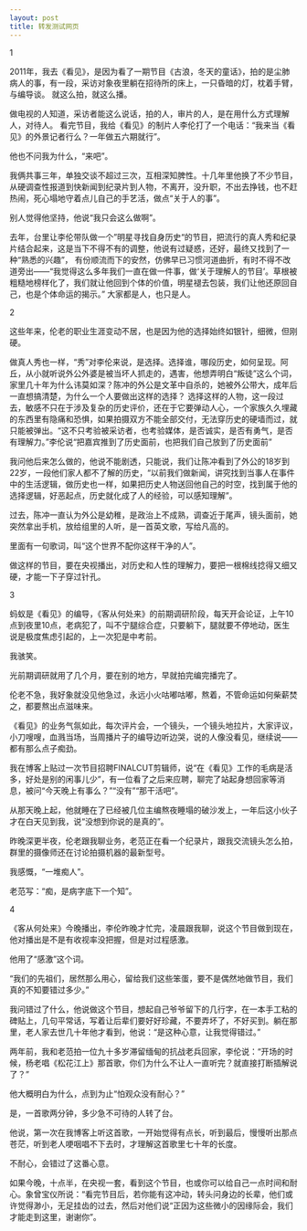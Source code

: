 ```yaml
---
layout: post
title: 转发测试网页
---
```



1 

2011年，我去《看见》，是因为看了一期节目《古浪，冬天的童话》，拍的是尘肺病人的事，有一段，采访对象夜里躺在招待所的床上，一只昏暗的灯，枕着手臂，与编导谈。 
就这么拍，就这么播。 

做电视的人知道，采访者能这么说话，拍的人，审片的人，是在用什么方式理解人，对待人。 
看完节目，我给《看见》的制片人李伦打了一个电话：“我来当《看见》的外景记者行么？一年做五六期就行”。 

他也不问我为什么，“来吧”。 

我俩共事三年，单独交谈不超过三次，互相深知脾性。十几年里他换了不少节目，从硬调查性报道到快新闻到纪录片到人物，不离开，没升职，不出去挣钱，也不赶热闹，死心塌地守着点儿自己的手艺活，做点“关于人的事”。 

别人觉得他坚持，他说“我只会这么做啊”。 

去年，台里让李伦带队做一个”明星寻找自身历史“的节目，把流行的真人秀和纪录片结合起来，这是当下不得不有的调整，他说有过疑惑，还好，最终又找到了一种“熟悉的兴趣”， 有份顺流而下的安然，仿佛早已习惯河道曲折，有时不得不改道旁出——“我觉得这么多年我们一直在做一件事，做‘关于理解人的节目’。草根被粗糙地榜样化了，我们就让他回到个体的价值，明星褪去包装，我们让他还原回自己，也是个体命运的揭示。” 
大家都是人，也只是人。 

2 

这些年来，伦老的职业生涯变动不居，也是因为他的选择始终如银针，细微，但刚硬。 

做真人秀也一样，“秀”对李伦来说，是选择。选择谁，哪段历史，如何呈现。阿丘，从小就听说外公外婆是被当坏人抓走的，遇害，他想弄明白“叛徒”这么个词，家里几十年为什么讳莫如深？陈冲的外公是文革中自杀的，她被外公带大，成年后一直想搞清楚，为什么一个人要做出这样的选择？ 选择这样的人物，这一段过去，敏感不只在于涉及复杂的历史评价，还在于它要弹动人心，一个家族久久埋藏的东西里有隐痛和恐惧，如果拍摄双方不能全部交付，无法穿历史的硬墙而过，就只能被弹出。“这不只考验被采访者，也考验媒体，是否诚实，是否有勇气，是否有理解力。”李伦说“把嘉宾推到了历史面前，也把我们自己放到了历史面前” 

我问他后来怎么做的，他说不能剧透，只能说，我们让陈冲看到了外公的18岁到22岁，一段他们家人都不了解的历史，“以前我们做新闻，讲究找到当事人在事件中的生活逻辑，做历史也一样，如果把历史人物送回他自己的时空，找到属于他的选择逻辑，好恶起点，历史就化成了人的经验，可以感知理解”。
 
过去，陈冲一直认为外公是幼稚，是政治上不成熟，调查近于尾声，镜头面前，她突然拿出手机，放给组里的人听，是一首英文歌，写给凡高的。 

里面有一句歌词，叫“这个世界不配你这样干净的人”。

做这样的节目，要在央视播出，对历史和人性的理解力，要把一根棉线捻得又细又硬，才能一下子穿过针孔。 

3 

蚂蚁是《看见》的编导，《客从何处来》的前期调研阶段，每天开会论证，上午10点到夜里10点，老病犯了，叫不宁腿综合症，只要躺下，腿就要不停地动，医生说是极度焦虑引起的，上一次犯是中考前。
 
我骇笑。 

光前期调研就用了几个月，要在别的地方，早就拍完编完播完了。 

伦老不急，我好象就没见他急过，永远小火咕嘟咕嘟，熬着，不管命运如何柴薪焚之，都要熬出点滋味来。

《看见》的业务气氛如此，每次评片会，一个镜头，一个镜头地拉片，大家评议，小刀嗖嗖，血溅当场，当周播片子的编导边听边哭，说的人像没看见，继续说——都有那么点子痴劲。 

我在博客上贴过一次节目招聘FINALCUT剪辑师，说“在《看见》工作的毛病是活多，好处是别的闲事儿少”，有一位看了之后来应聘，聊完了站起身想回家等消息，被问“今天晚上有事么？”“没有”“那干活吧”。 

从那天晚上起，他就睡在了已经被几位主编熬夜睡塌的破沙发上，一年后这小伙子才在白天见到我，说“没想到你说的是真的”。 

昨晚深更半夜，伦老跟我聊业务，老范正在看一个纪录片，跟我交流镜头怎么拍，群里的摄像师还在讨论拍摄机器的最新型号。 

我感慨，“一堆痴人”。 

老范写：“痴，是病字底下一个知”。 

4 

《客从何处来》今晚播出，李伦昨晚才忙完，凌晨跟我聊，说这个节目做到现在，他对播出是不是有收视率没把握，但是对过程感激。 

他用了“感激”这个词。 

“我们的先祖们，居然那么用心，留给我们这些笨蛋，要不是偶然地做节目，我们真的不知要错过多少。” 

我问错过了什么，他说做这个节目，想起自己爷爷留下的几行字，在一本手工粘的碑贴上，几句平常话，写着让后辈们要好好珍藏，不要弄坏了，不好买到。躺在那里，老人家去世几十年他才看到，他说：“是这种心意，让我觉得错过。” 

两年前，我和老范拍一位九十多岁滞留缅甸的抗战老兵回家，李伦说：“开场的时候，杨老唱《松花江上》那首歌，你们为什么不让人一直听完？就直接打断插解说了？” 

他大概明白为什么，点到为止“怕观众没有耐心？” 

是，一首歌两分钟，多少急不可待的人转了台。 

他说，第一次在我博客上听这首歌，一开始觉得有点长，听到最后，慢慢听出那点苍茫，听到老人哽咽唱不下去时，才理解这首歌里七十年的长度。 

不耐心，会错过了这番心意。 

如果今晚，十点半，在央视一套，看到这个节目，也或你可以给自己一点时间和耐心。象曾宝仪所说：“看完节目后，若你能有这冲动，转头问身边的长辈，他们或许觉得渺小，无足挂齿的过去，然后对他们说“正因为这些微小的因缘际会，我们才能走到这里，谢谢你”。
